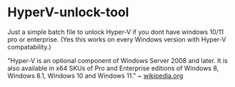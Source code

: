 # HyperV-unlock-tool

Just a simple batch file to unlock Hyper-V if you dont have windows 10/11 pro or enterprise.
(Yes this works on every Windows version with Hyper-V compatability.)

"Hyper-V is an optional component of Windows Server 2008 and later. It is also available in x64 SKUs of Pro and Enterprise editions of Windows 8, Windows 8.1, Windows 10 and Windows 11." ~ [wikipedia.org](https://en.wikipedia.org/wiki/Hyper-V#:~:text=Part%20of%20Windows%3A%20Hyper%2DV,functionality%20and%20Hyper%2DV%20component.)
